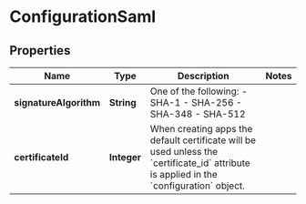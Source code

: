 

# ConfigurationSaml


## Properties

| Name | Type | Description | Notes |
|------------ | ------------- | ------------- | -------------|
|**signatureAlgorithm** | **String** | One of the following:   - SHA-1   - SHA-256   - SHA-348   - SHA-512 |  |
|**certificateId** | **Integer** | When creating apps the default certificate will be used unless the &#x60;certificate_id&#x60; attribute is applied in the &#x60;configuration&#x60; object. |  |



